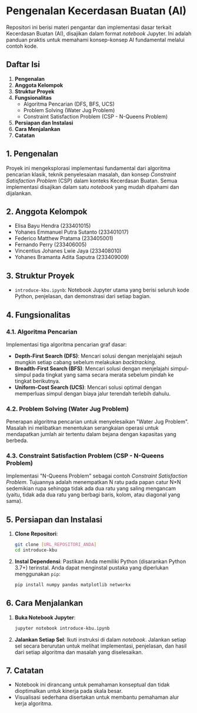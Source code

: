 # Pengenalan Kecerdasan Buatan (AI)

Repositori ini berisi materi pengantar dan implementasi dasar terkait Kecerdasan Buatan (AI), disajikan dalam format _notebook_ Jupyter. Ini adalah panduan praktis untuk memahami konsep-konsep AI fundamental melalui contoh kode.

## Daftar Isi

1.  **Pengenalan**
2.  **Anggota Kelompok**
3.  **Struktur Proyek**
4.  **Fungsionalitas**
    - Algoritma Pencarian (DFS, BFS, UCS)
    - Problem Solving (Water Jug Problem)
    - Constraint Satisfaction Problem (CSP - N-Queens Problem)
5.  **Persiapan dan Instalasi**
6.  **Cara Menjalankan**
7.  **Catatan**

## 1. Pengenalan

Proyek ini mengeksplorasi implementasi fundamental dari algoritma pencarian klasik, teknik penyelesaian masalah, dan konsep _Constraint Satisfaction Problem_ (CSP) dalam konteks Kecerdasan Buatan. Semua implementasi disajikan dalam satu _notebook_ yang mudah dipahami dan dijalankan.

## 2. Anggota Kelompok

- Elisa Bayu Hendra (233401015)
- Yohanes Emmanuel Putra Sutanto (233401017)
- Federico Matthew Pratama (233405001)
- Fernando Perry (233406005)
- Vincentius Johanes Lwie Jaya (233408010)
- Yohanes Bramanta Adita Saputra (233409009)

## 3. Struktur Proyek

- `introduce-kbu.ipynb`: Notebook Jupyter utama yang berisi seluruh kode Python, penjelasan, dan demonstrasi dari setiap bagian.

## 4. Fungsionalitas

### 4.1. Algoritma Pencarian

Implementasi tiga algoritma pencarian graf dasar:

- **Depth-First Search (DFS)**: Mencari solusi dengan menjelajahi sejauh mungkin setiap cabang sebelum melakukan _backtracking_.
- **Breadth-First Search (BFS)**: Mencari solusi dengan menjelajahi simpul-simpul pada tingkat yang sama secara merata sebelum pindah ke tingkat berikutnya.
- **Uniform-Cost Search (UCS)**: Mencari solusi optimal dengan memperluas simpul dengan biaya jalur terendah terlebih dahulu.

### 4.2. Problem Solving (Water Jug Problem)

Penerapan algoritma pencarian untuk menyelesaikan "Water Jug Problem". Masalah ini melibatkan menentukan serangkaian operasi untuk mendapatkan jumlah air tertentu dalam bejana dengan kapasitas yang berbeda.

### 4.3. Constraint Satisfaction Problem (CSP - N-Queens Problem)

Implementasi "N-Queens Problem" sebagai contoh _Constraint Satisfaction Problem_. Tujuannya adalah menempatkan N ratu pada papan catur N×N sedemikian rupa sehingga tidak ada dua ratu yang saling mengancam (yaitu, tidak ada dua ratu yang berbagi baris, kolom, atau diagonal yang sama).

## 5. Persiapan dan Instalasi

1.  **Clone Repositori**:

    ```bash
    git clone [URL_REPOSITORI_ANDA]
    cd introduce-kbu
    ```

2.  **Instal Dependensi**:
    Pastikan Anda memiliki Python (disarankan Python 3.7+) terinstal. Anda dapat menginstal pustaka yang diperlukan menggunakan `pip`:
    ```bash
    pip install numpy pandas matplotlib networkx
    ```

## 6. Cara Menjalankan

1.  **Buka Notebook Jupyter**:

    ```bash
    jupyter notebook introduce-kbu.ipynb
    ```

2.  **Jalankan Setiap Sel**:
    Ikuti instruksi di dalam _notebook_. Jalankan setiap sel secara berurutan untuk melihat implementasi, penjelasan, dan hasil dari setiap algoritma dan masalah yang diselesaikan.

## 7. Catatan

- Notebook ini dirancang untuk pemahaman konseptual dan tidak dioptimalkan untuk kinerja pada skala besar.
- Visualisasi sederhana disertakan untuk membantu pemahaman alur kerja algoritma.
